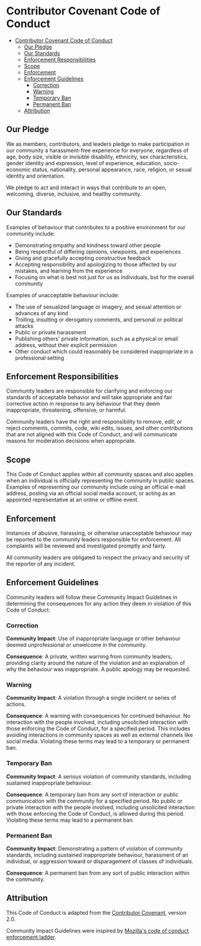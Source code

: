 # Contributor Covenant Code of Conduct

- [Contributor Covenant Code of Conduct](#contributor-covenant-code-of-conduct)
  - [Our Pledge](#our-pledge)
  - [Our Standards](#our-standards)
  - [Enforcement Responsibilities](#enforcement-responsibilities)
  - [Scope](#scope)
  - [Enforcement](#enforcement)
  - [Enforcement Guidelines](#enforcement-guidelines)
    - [Correction](#correction)
    - [Warning](#warning)
    - [Temporary Ban](#temporary-ban)
    - [Permanent Ban](#permanent-ban)
  - [Attribution](#attribution)

## Our Pledge

We as members, contributors, and leaders pledge to make participation in our community a
harassment-free experience for everyone, regardless of age, body size, visible or invisible
disability, ethnicity, sex characteristics, gender identity and expression, level of experience,
education, socio-economic status, nationality, personal appearance, race, religion, or sexual
identity and orientation.

We pledge to act and interact in ways that contribute to an open, welcoming, diverse, inclusive, and
healthy community.

## Our Standards

Examples of behaviour that contributes to a positive environment for our community include:

- Demonstrating empathy and kindness toward other people
- Being respectful of differing opinions, viewpoints, and experiences
- Giving and gracefully accepting constructive feedback
- Accepting responsibility and apologizing to those affected by our mistakes, and learning from the experience
- Focusing on what is best not just for us as individuals, but for the overall community

Examples of unacceptable behaviour include:

- The use of sexualized language or imagery, and sexual attention or advances of any kind
- Trolling, insulting or derogatory comments, and personal or political attacks
- Public or private harassment
- Publishing others' private information, such as a physical or email address, without their explicit permission
- Other conduct which could reasonably be considered inappropriate in a professional setting

## Enforcement Responsibilities

Community leaders are responsible for clarifying and enforcing our standards of acceptable behavior
and will take appropriate and fair corrective action in response to any behaviour that they deem
inappropriate, threatening, offensive, or harmful.

Community leaders have the right and responsibility to remove, edit, or reject comments, commits,
code, wiki edits, issues, and other contributions that are not aligned with this Code of Conduct, and
will communicate reasons for moderation decisions when appropriate.

## Scope

This Code of Conduct applies within all community spaces and also applies when an individual is
officially representing the community in public spaces. Examples of representing our community
include using an official e-mail address, posting via an official social media account, or acting as
an appointed representative at an online or offline event.

## Enforcement

Instances of abusive, harassing, or otherwise unacceptable behaviour may be reported to the community
leaders responsible for enforcement. All complaints will be reviewed and investigated promptly
and fairly.

All community leaders are obligated to respect the privacy and security of the reporter of any
incident.

## Enforcement Guidelines

Community leaders will follow these Community Impact Guidelines in determining the consequences for
any action they deem in violation of this Code of Conduct:

### Correction

**Community Impact**: Use of inappropriate language or other behaviour deemed unprofessional or
unwelcome in the community.

**Consequence**: A private, written warning from community leaders, providing clarity around the
nature of the violation and an explanation of why the behaviour was inappropriate. A public apology
may be requested.

### Warning

**Community Impact**: A violation through a single incident or series of actions.

**Consequence**: A warning with consequences for continued behaviour. No interaction with the people
involved, including unsolicited interaction with those enforcing the Code of Conduct, for a
specified period. This includes avoiding interactions in community spaces as well as
external channels like social media. Violating these terms may lead to a temporary or permanent ban.

### Temporary Ban

**Community Impact**: A serious violation of community standards, including sustained inappropriate
behaviour.

**Consequence**: A temporary ban from any sort of interaction or public communication with the
community for a specified period. No public or private interaction with the people involved,
including unsolicited interaction with those enforcing the Code of Conduct, is allowed during this
period. Violating these terms may lead to a permanent ban.

### Permanent Ban

**Community Impact**: Demonstrating a pattern of violation of community standards, including
sustained inappropriate behaviour, harassment of an individual, or aggression toward or disparagement
of classes of individuals.

**Consequence**: A permanent ban from any sort of public interaction within the community.

## Attribution

This Code of Conduct is adapted from the [Contributor Covenant](https://www.contributor-covenant.org), version 2.0.

Community Impact Guidelines were inspired by [Mozilla's code of conduct enforcement ladder](https://github.com/mozilla/diversity).
